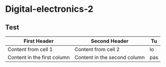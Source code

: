 # Digital-electronics-2
## Test

First Header | Second Header | Tu
------------ | ------------- | ------------
Content from cell 1 | Content from cell 2 | lo
Content in the first column | Content in the second column | pas
